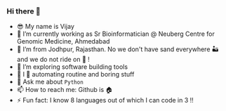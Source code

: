 ### Hi there 👋

- 😎 My name is Vijay
- 🔭 I’m currently working as Sr Bioinformatician @ Neuberg Centre for Genomic Medicine, Ahmedabad
- 🌵 I’m from Jodhpur, Rajasthan. No we don't have sand everywhere 🏜️ and we do not ride on 🐪 !
- 🤔 I’m exploring software building tools
- 🤖 I 💖 automating routine and boring stuff 
- 💬 Ask me about `Python`
- 📫 How to reach me: Github is 🏠
- ⚡ Fun fact: I know 8 languages out of which I can code in 3 !!
